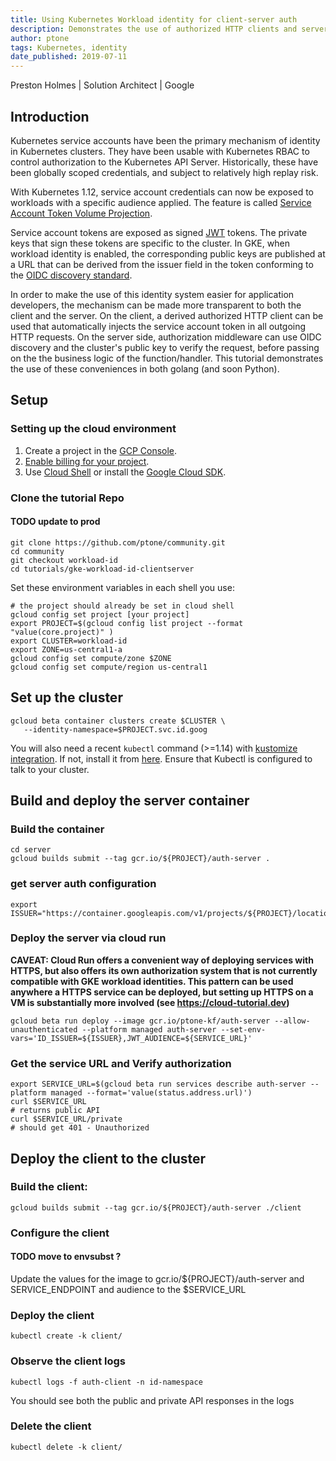 ```yaml
---
title: Using Kubernetes Workload identity for client-server auth
description: Demonstrates the use of authorized HTTP clients and server middleware to make the use of Kubernetes workload identity more transparent.
author: ptone
tags: Kubernetes, identity
date_published: 2019-07-11
---
```


Preston Holmes | Solution Architect | Google

## Introduction

Kubernetes service accounts have been the primary mechanism of identity in Kubernetes clusters.  They have been usable with Kubernetes RBAC to control authorization to the Kubernetes API Server. Historically, these have been globally scoped credentials, and subject to relatively high replay risk.

With Kubernetes 1.12, service account credentials can now be exposed to workloads with a specific audience applied. The feature is called [Service Account Token Volume Projection](https://kubernetes.io/docs/tasks/configure-pod-container/configure-service-account/#service-account-token-volume-projection).

Service account tokens are exposed as signed [JWT](https://jwt.io) tokens. The private keys that sign these tokens are specific to the cluster. In GKE, when workload identity is enabled, the corresponding public keys are published at a URL that can be derived from the issuer field in the token conforming to the [OIDC discovery standard](https://openid.net/specs/openid-connect-discovery-1_0.html).

In order to make the use of this identity system easier for application developers, the mechanism can be made more transparent to both the client and the server. On the client, a derived authorized HTTP client can be used that automatically injects the service account token in all outgoing HTTP requests. On the server side, authorization middleware can use OIDC discovery and the cluster's public key to verify the request, before passing on the the business logic of the function/handler. This tutorial demonstrates the use of these conveniences in both golang (and soon Python).

## Setup

### Setting up the cloud environment
1.  Create a project in the [GCP Console][console].
1.  [Enable billing for your project](https://cloud.google.com/billing/docs/how-to/modify-project).
1.  Use [Cloud Shell][shell] or install the [Google Cloud SDK][sdk].

### Clone the tutorial Repo
#### TODO update to prod

	git clone https://github.com/ptone/community.git
	cd community
	git checkout workload-id
	cd tutorials/gke-workload-id-clientserver

Set these environment variables in each shell you use:
	
	# the project should already be set in cloud shell
	gcloud config set project [your project]
	export PROJECT=$(gcloud config list project --format "value(core.project)" )
	export CLUSTER=workload-id
	export ZONE=us-central1-a
	gcloud config set compute/zone $ZONE
	gcloud config set compute/region us-central1
	
	
[console]: https://console.cloud.google.com/
[shell]: https://cloud.google.com/shell/
[sdk]: https://cloud.google.com/sdk/

## Set up the cluster

	gcloud beta container clusters create $CLUSTER \
	   --identity-namespace=$PROJECT.svc.id.goog

You will also need a recent `kubectl` command (>=1.14) with [kustomize integration](https://kubernetes.io/blog/2019/03/25/kubernetes-1-14-release-announcement/). If not, install it from [here](https://kubernetes.io/docs/tasks/tools/install-kubectl/). Ensure that Kubectl is configured to talk to your cluster.

## Build and deploy the server container

### Build the container

	cd server
	gcloud builds submit --tag gcr.io/${PROJECT}/auth-server .

### get server auth configuration

	export ISSUER="https://container.googleapis.com/v1/projects/${PROJECT}/locations/${ZONE}/clusters/${CLUSTER}"
	
### Deploy the server via cloud run

**CAVEAT: Cloud Run offers a convenient way of deploying services with HTTPS, but also offers its own authorization system that is not currently compatible with GKE workload identities. This pattern can be used anywhere a HTTPS service can be deployed, but setting up HTTPS on a VM is substantially more involved (see https://cloud-tutorial.dev)**

	gcloud beta run deploy --image gcr.io/ptone-kf/auth-server --allow-unauthenticated --platform managed auth-server --set-env-vars='ID_ISSUER=${ISSUER},JWT_AUDIENCE=${SERVICE_URL}'
	
### Get the service URL and Verify authorization

	export SERVICE_URL=$(gcloud beta run services describe auth-server --platform managed --format='value(status.address.url)')
	curl $SERVICE_URL
	# returns public API
	curl $SERVICE_URL/private
	# should get 401 - Unauthorized

## Deploy the client to the cluster

### Build the client:


	gcloud builds submit --tag gcr.io/${PROJECT}/auth-server ./client

### Configure the client

#### TODO move to envsubst ?

Update the values for the image to gcr.io/${PROJECT}/auth-server and SERVICE_ENDPOINT and audience to the $SERVICE_URL

### Deploy the client

	kubectl create -k client/

### Observe the client logs

	kubectl logs -f auth-client -n id-namespace

You should see both the public and private API responses in the logs

### Delete the client

	kubectl delete -k client/





